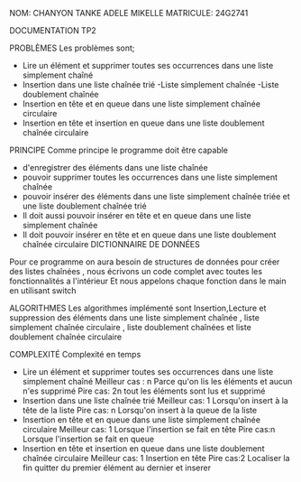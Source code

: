 NOM: CHANYON TANKE ADELE MIKELLE 
MATRICULE: 24G2741

DOCUMENTATION TP2

PROBLÈMES
Les problèmes sont;
*  Lire un élément et supprimer toutes ses occurrences dans une liste simplement chaîné 
* Insertion dans une liste chaînée trié 
-Liste simplement chaînée -Liste doublement chaînée 
* Insertion en tête et en queue dans une liste simplement chaînée circulaire
* Insertion en tête et insertion en queue dans une liste doublement chaînée circulaire

PRINCIPE
Comme principe le programme doit être capable 
* d'enregistrer des éléments dans une liste chaînée
* pouvoir supprimer toutes les occurrences dans une liste simplement chaînée 
* pouvoir insérer des éléments dans une liste simplement chaînée triée et une liste doublement chaînée trié 
* Il doit aussi pouvoir insérer en tête et en queue dans une liste simplement chaînée 
* Il doit pouvoir insérer en tête  et en queue dans une liste doublement chaînée circulaire
DICTIONNAIRE DE DONNÉES

Pour ce programme on aura besoin de structures de données pour créer des listes chaînées ,  nous écrivons un code complet avec toutes les fonctionnalités a l'intérieur
Et nous appelons chaque fonction dans le main en utilisant switch

ALGORITHMES
Les algorithmes implémenté sont
Insertion,Lecture et suppression des éléments dans une liste simplement chaînée , liste simplement chaînée circulaire , liste doublement chaînées et liste doublement chaînée circulaire 

COMPLEXITÉ 
Complexité en temps 
* Lire un élément et supprimer toutes ses occurrences dans une liste simplement chaîné
Meilleur cas : n 
Parce qu'on lis les éléments et aucun n'es supprimé
Pire cas: 2n tout les éléments sont lus et supprimé 
* Insertion dans une liste chaînée trié 
Meilleur cas: 1
Lorsqu'on insert à la tête de la liste 
Pire cas: n
Lorsqu'on insert à la queue de la liste 
* Insertion en tête et en queue dans une liste simplement chaînée circulaire 
Meilleur cas: 1
Lorsque l'insertion se fait en tête 
Pire cas:n
Lorsque l'insertion se fait en queue 
* Insertion en tête et insertion en queue dans une liste doublement chaînée circulaire
Meilleur cas: 1
Insertion  en tête 
Pire cas:2 
Localiser la fin quitter du premier élément au dernier et inserer
